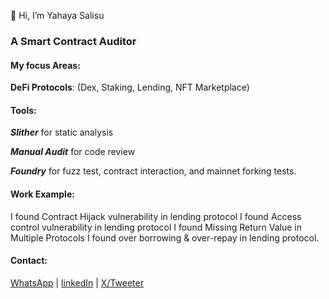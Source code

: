 👋 Hi, I’m Yahaya Salisu

### A Smart Contract Auditor

#### My focus Areas:
 **DeFi Protocols**: (Dex, Staking, Lending, NFT Marketplace)

#### Tools:
 ***Slither*** for static analysis

 ***Manual Audit*** for code review

 ***Foundry*** for fuzz test, contract interaction, and mainnet forking tests.

#### Work Example:
 I found Contract Hijack vulnerability in lending protocol
 I found Access control vulnerability in lending protocol
 I found Missing Return Value in Multiple Protocols
 I found over borrowing & over-repay in lending protocol.

#### Contact:
[WhatsApp](https://wa.me/qr/AOJIRGL4JCO7D1) | [linkedIn](https://www.linkedin.com/in/yahaya-salisu-809273278?utm_source=share&utm_campaign=share_via&utm_content=profile&utm_medium=android_app) | [X/Tweeter](https://x.com/Babs_Crypto1?t=Vc6SgVuVgS8FxbVUZZXHVw&s=09)
